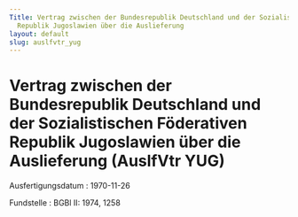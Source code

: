 ```yaml
---
Title: Vertrag zwischen der Bundesrepublik Deutschland und der Sozialistischen Föderativen
  Republik Jugoslawien über die Auslieferung
layout: default
slug: auslfvtr_yug
---
```


# Vertrag zwischen der Bundesrepublik Deutschland und der Sozialistischen Föderativen Republik Jugoslawien über die Auslieferung (AuslfVtr YUG)

Ausfertigungsdatum
:   1970-11-26

Fundstelle
:   BGBl II: 1974, 1258

